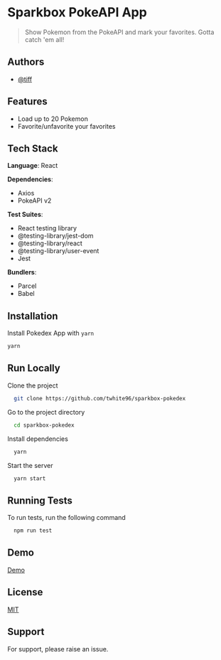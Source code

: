 # Sparkbox PokeAPI App

> Show Pokemon from the PokeAPI and mark your favorites. Gotta catch 'em all!

## Authors

- [@tiff](https://www.github.com/twhite96)


## Features

- Load up to 20 Pokemon
- Favorite/unfavorite your favorites


## Tech Stack

**Language**: React

**Dependencies**:
- Axios
- PokeAPI v2

**Test Suites**:
- React testing library
- @testing-library/jest-dom
- @testing-library/react
- @testing-library/user-event
- Jest

**Bundlers**:
- Parcel
- Babel

## Installation

Install Pokedex App with `yarn`

```bash
yarn
```

## Run Locally

Clone the project

```bash
  git clone https://github.com/twhite96/sparkbox-pokedex
```

Go to the project directory

```bash
  cd sparkbox-pokedex
```

Install dependencies

```bash
  yarn
```

Start the server

```bash
  yarn start
```


## Running Tests

To run tests, run the following command

```bash
  npm run test
```


## Demo

[Demo](https://sparkbox-pokedex.vercel.app/)


## License

[MIT](https://choosealicense.com/licenses/mit/)


## Support

For support, please raise an issue.


